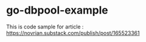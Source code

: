 # go-dbpool-example
This is code sample for article : https://novrian.substack.com/publish/post/165523361
